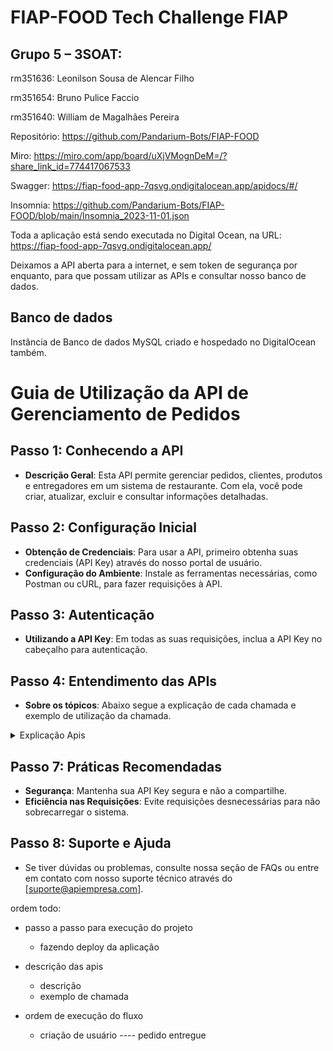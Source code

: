 # FIAP-FOOD Tech Challenge FIAP


## Grupo 5 – 3SOAT:
rm351636: Leonilson Sousa de Alencar Filho

rm351654: Bruno Pulice Faccio

rm351640: William de Magalhães Pereira




Repositório: https://github.com/Pandarium-Bots/FIAP-FOOD

Miro: https://miro.com/app/board/uXjVMognDeM=/?share_link_id=774417067533

Swagger: https://fiap-food-app-7qsvg.ondigitalocean.app/apidocs/#/

Insomnia: https://github.com/Pandarium-Bots/FIAP-FOOD/blob/main/Insomnia_2023-11-01.json



Toda a aplicação está sendo executada no Digital Ocean, na URL:
 https://fiap-food-app-7qsvg.ondigitalocean.app/  


Deixamos a API aberta para a internet, e sem token de segurança por enquanto, para que possam utilizar as APIs e consultar nosso banco de dados.


## Banco de dados

Instância de Banco de dados MySQL criado e hospedado no DigitalOcean também.




# Guia de Utilização da API de Gerenciamento de Pedidos

## **Passo 1: Conhecendo a API**
- **Descrição Geral**: Esta API permite gerenciar pedidos, clientes, produtos e entregadores em um sistema de restaurante. Com ela, você pode criar, atualizar, excluir e consultar informações detalhadas.

## **Passo 2: Configuração Inicial**
- **Obtenção de Credenciais**: Para usar a API, primeiro obtenha suas credenciais (API Key) através do nosso portal de usuário.
- **Configuração do Ambiente**: Instale as ferramentas necessárias, como Postman ou cURL, para fazer requisições à API.

## **Passo 3: Autenticação**
- **Utilizando a API Key**: Em todas as suas requisições, inclua a API Key no cabeçalho para autenticação.


## **Passo 4: Entendimento das APIs**
- **Sobre os tópicos**: Abaixo segue a explicação de cada chamada e exemplo de utilização da chamada.


<details><summary>Explicação Apis</summary>

## Gerenciando Restaurantes 
1. **Registrar um Entregador**:
   - Endpoint: `/create_restaurante`, Método: POST.
   - Inclua as informações do entregador.
   ```json
   
    {
        "id_restaurante": 5,
        "nome_produto": "Chá de Ohara - Explosivo!",
        "descricao": "Um chá aromático servido no Robin História Café.",
        "valor": 6.99,
        "disponivel": true
    }
   ```
2. **Consultar Restaurantes**:
   - Endpoint: `/consulta_restaurante/{id}`, Método: GET.
   - Use este endpoint para obter uma lista de restaurantes.

   
3. **Consultar Todos Restaurantes**:
   - Endpoint: `/consulta_all`, Método: GET.
   - Use este endpoint para obter uma lista de todos restaurantes.

   
4. **Atualizar Restaurantes**:
   - Endpoint: `/atualiza_restaurante/{id}`, Método: PUT.
   - Use este endpoint + o id do restaurante para atualizar algum restaurante.
   ```json
   
    {
        "bairro": "string",
        "categoria": "string",
        "cep": "string",
        "cidade": "string",
        "cnpj": "string",
        "descricao": "string",
        "estado": "string",
        "nome": "string",
        "numero": 0,
        "rua": "string"
    }
   ```
   
5. **Consultar Restaurantes dentro de Categoria**:
   - Endpoint: `/consulta_categoria/{categoria}`, Método: GET.
   - Use este endpoint para obter um restaurantes de uma categoria especifica.

   
6. **deletar Restaurantes**:
   - Endpoint: `/delete_restaurante/{id}`, Método: DELETE.
   - Use este endpoint para deletar o restaurante da lista.




## Gerenciando Produtos
1. **Adicionar um Novo Cliente**:
   - Endpoint: `/create_produto`, Método: POST.
   - Forneça informações do produto no corpo da requisição.
   ```json
   
    {
        "descricao": "string",
        "disponivel": 0,
        "id_restaurante": 0,
        "nome_produto": "string",
        "valor": "Unknown Type: float"
    }
   ```

2. **Atualizar Informações de um Produto**:
   - Endpoint: `/atualiza_produto/{id}`, Método: PUT.
   - Passe o ID do produto na requisição mais o body para alterar o produto.
   ```json
   
    {
        "descricao": "string",
        "disponivel": 0,
        "id_restaurante": 0,
        "nome_produto": "string",
        "valor": 0.0
    }
   ```

3. **Consulta Informações de um Produto**:
   - Endpoint: `/consulta_produto/{id}`, Método: GET.
   - Passe o ID do produto e os novos detalhes no corpo da requisição.


4. **Consulta Informações de um Produto por Categoria**:
   - Endpoint: `/consulta_produto_categoria/{categoria}`, Método: GET.
   - Passe o Categoria do produto para consultar informações.


5. **Consulta Informações de um Produto por Restaurante**:
   - Endpoint: `/consulta_restaurante/{id}`, Método: GET.
   - Passe o ID do restaurante para consultar.


6. **Atualizar Informações de um Produto**:
   - Endpoint: `/delete_produto/{id}`, Método: DELETE.
   - Passe o ID do produto para deletar o produto.



## Gerenciando Entregadores 
1. **Registrar um Entregador**:
   - Endpoint: `/create_entregador`, Método: POST.
   - Inclua as informações do entregador.
   ```json
   
    {
        "cpf": "string",
        "disponivel": true,
        "email": "string",
        "nome": "string",
        "placa": "string",
        "telefone": "string",
        "tipo_veiculo": "string"
    }
   ```

2. **Atualiza Entregador**:
   - Endpoint: `/atualiza_entregador/{id}`, Método: PUT.
   - Use este endpoint para atualizar um Entregador.
   ```json
   
    {  
        "cpf": "string",
        "disponivel": true,
        "email": "string",
        "nome": "string",
        "placa": "string",
        "telefone": "string",
        "tipo_veiculo": "string"
    }
   ```

3. **Consultar Todos Entregadores**:
   - Endpoint: `/consulta_all`, Método: GET.
   - Use este endpoint para obter uma lista de todos Entregador.


4. **Consultar Entregador**:
   - Endpoint: `/consulta_entregador/{id}`, Método: GET.
   - Use este endpoint para obter um Entregador de acordo com o ID passado.

5. **Consultar Entregador Disponivel**:
   - Endpoint: `/consulta_entregador_disponivel`, Método: GET.
   - Use este endpoint para obter uma lista de Entregadores Disponiveis.


6. **Consultar Entregador Indisponivel**:
   - Endpoint: `/seleciona_entregador`, Método: GET.
   - Use este endpoint para obter uma lista de Entregadores Indisponiveis.


7. **Atualiza Entregador para Disponivel**:
   - Endpoint: `/atualiza_entregador_disponivel/{id}`, Método: PUT.
   - Use este endpoint para obter um Entregador **DISPONIVEL** de acordo com o ID passado.


8. **Atualiza Entregador para Indisponivel**:
   - Endpoint: `/atualiza_entregador_indisponivel/{id}`, Método: PUT.
   - Use este endpoint para obter uma lista de Entregador.
   - Use este endpoint para obter um Entregador **INDISPONIVEL** de acordo com o ID passado.


9. **Deletar Entregador**:
   - Endpoint: `/delete_entregador/{id}`, Método: DELETE.
   - Use este endpoint para deletar um Entregador.



## Gerenciando Clientes 
1. **Adicionar um Novo Cliente**:
   - Endpoint: `/create_cliente`, Método: POST.
   - Forneça informações do cliente no corpo da requisição.

   ```json
   
    {
        "cpf": "string",
        "data_nascimento": "2024-01-27",
        "email": "string",
        "nome": "string",
        "telefone": "string"
    }
   ```

2. **Atualizar Informações de um Cliente**:
   - Endpoint: `/atualiza_cliente/{id}`, Método: PUT.
   - Passe o ID do cliente e os novos detalhes no corpo da requisição.

   ```json
   
    {
        "cpf": "string",
        "data_nascimento": "2024-01-27",
        "email": "string",
        "nome": "string",
        "telefone": "string"
    }
   ```

3. **Consulta Informações de um Cliente**:
   - Endpoint: `/consulta_cliente/{id}`, Método: GET.
   - Passe o ID do cliente para receber a descrição dele.


4. **Consulta Informações de um Cliente pelo CPF**:
   - Endpoint: `/consulta_cliente_cpf/{cpf}`, Método: GET.
   - Passe o CPF do cliente para receber a descrição dele.


5. **Atualizar Informações de um Cliente**:
   - Endpoint: `/delete_cliente`, Método: DELETE.
   - Passe o ID do cliente para deletar da base.




##  Gerenciando EnderecoClientes 
1. **Adicionar um Novo EnderecoClientes (`create_EnderecoClientes.yaml`)**:
   - Endpoint: `/create_EnderecoClientes`, Método: POST.
   - Forneça informações do EnderecoClientes no corpo da requisição.

   ```json
   
    {
        "bairro": "string",
        "cep": "string",
        "cidade": "string",
        "complemento": "string",
        "estado": "string",
        "id_cliente": 0,
        "numero": 0,
        "rua": "string"
    }
   ```

2. **Atualizar Informações de um EnderecoClientes (`atualiza_enderecoclientes.yaml`)**:
   - Endpoint: `/atualiza_enderecoclientes/{id}`, Método: PUT.
   - Passe o ID do EnderecoClientes e os novos detalhes no corpo da requisição.

   ```json
   
    {
        "bairro": "string",
        "cep": "string",
        "cidade": "string",
        "complemento": "string",
        "estado": "string",
        "id_cliente": 0,
        "numero": 0,
        "rua": "string"
    }
   ```

2. **Consulta Informações de um EnderecoClientes (`consulta_enderecoclientes.yaml`)**:
   - Endpoint: `/consulta_enderecoclientes/{id}`, Método: GET.
   - Passe o ID do EnderecoClientes e receba as informações.


2. **Deleta Informações de um EnderecoClientes (`delete_enderecoclientes.yaml`)**:
   - Endpoint: `/delete_enderecoclientes/{id}`, Método: DELETE.
   - Passe o ID do EnderecoClientes e delete da base.




## Gerenciando Pedidos 
1. **Criar um Novo Pedido**:
   - Use o endpoint `/create_pedido` com o método POST.
   - Inclua detalhes do pedido no corpo da requisição.

   ```json
   
    {
        "forma_pagamento": "string",
        "id_cliente": 0,
        "id_endereco_cliente": 0,
        "produtos": [
            {
            "descricao": "string",
            "id_produto": 0
            }
        ]
    }
   ```
   
2. **Atualiza um Pedido**:
   - Use o endpoint `/atualiza_pedido/{id}` com o método PUT.
   - Inclua detalhes do pedido no corpo da requisição.

   ```json
   
    {
        "forma_pagamento": "string",
        "id_cliente": 0,
        "id_endereco_cliente": 0,
        "produtos": [
            {
            "descricao": "string",
            "id_produto": 0
            }
        ]
    }
   ```
3. **Atualiza um Pedido para 'A Caminho'**:
   - Use o endpoint `/atualiza_pedido_a_caminho/{id}` com o método PUT.
   - Atualização para mudar o status do pedido para 'A Caminho'.

   
4. **Atualiza um Pedido para 'Aguardando'**:
   - Use o endpoint `/atualiza_pedido_aguardando/{id}` com o método PUT.
   - Atualização para mudar o status do pedido para 'Aguardando'.

   
5. **Atualiza um Pedido para 'Entregue'**:
   - Use o endpoint `/atualiza_pedido_pago_entregue/{id}` com o método PUT.
   - Atualização para mudar o status do pedido para 'Entregue'.

   
6. **Atualiza um Pedido para 'Em preparacao'**:
   - Use o endpoint `/atualiza_pedido_preparacao/{id}` com o método PUT.
   - Atualização para mudar o status do pedido para 'Em preparação'.

   
7. **Consultar um Pedido**:
   - Use o endpoint `/consulta_pedido/{id}` com o método GET.
   - Consulte um pedido.

   
8. **Consultar um Pedido com base no Status**:
   - Use o endpoint `/consulta_pedido_status/{id}` com o método GET.
   - Consulte pedidos com base no status de pedido.

   
9. **Consultar todos os Pedidos**:
   - Use o endpoint `/consulta_all_pedido_status` com o método GET.
   -Consulte todos os pedidos.

   
10. **Delete um  Pedido**:
   - Use o endpoint `/delete_pedido/{id}` com o método DELETE.
   - Inclua detalhes do pedido no corpo da requisição.

   





## Gerenciando Fatura 
1. **Criar um Novo Fatura**:
   - Use o endpoint `/create_fatura` com o método POST.
   - Inclua detalhes do Fatura no corpo da requisição.
   
   ```json
   
    {
        "id_pedido": "",
        "id_cliente": "Sat, 16 Sep 2023 21:47:25 GMT",
        "valor": "Wed, 05 May 2004 00:00:00 GMT",
        "status": "luffy@pirateking.com"

    }
   ```

2. **Atualiza uma Fatura**:
   - Use o endpoint `/atualiza_fatura` com o método PUT.
   - Inclua detalhes do Fatura no corpo da requisição.
   
   ```json
   
    {
        "id_pedido": "",
        "id_cliente": "Sat, 16 Sep 2023 21:47:25 GMT",
        "valor": "Wed, 05 May 2004 00:00:00 GMT",
        "status": "luffy@pirateking.com"

    }
   ```

3. **Atualiza uma Fatura para Pago**:
   - Use o endpoint `/atualiza_fatura_pago/{id}` com o método PUT.
   - Muda o status da fatura para **Pago**.
   

4. **Atualiza uma Fatura para Não Pago**:
   - Use o endpoint `/atualiza_fatura_nao_pago/{id}` com o método PUT.
   - Muda o status da fatura para **Não Pago**.
   

5. **Criar um Novo Fatura para Cancelado**:
   - Use o endpoint `/atualiza_fatura_cancelado/{id}` com o método PUT.
   - Muda o status da fatura para **Cancelado**.
   

6. **consulta uma Fatura**:
   - Use o endpoint `/consulta_fatura` com o método get.
   - Inclua detalhes do Fatura no corpo da requisição.
   


## Gerenciando Avaliação 
1. **Criar um Novo Avaliação**:
   - Use o endpoint `/create_avaliacao` com o método POST.
   - Inclua detalhes do Avaliação no corpo da requisição.
   
   ```json
   
    {
        "comentario": "string",
        "data_avaliacao": "2024-01-27",
        "nota": 0,
        "referencia": "string",
        "tipo": "string"

    }
   ```

2. **Atualiza uma Avaliação**:
   - Use o endpoint `/atualiza_avaliacao/{id}` com o método PUT.
   - Inclua detalhes do Avaliação no corpo da requisição.
   
   ```json
   
    {
        "comentario": "string",
        "data_avaliacao": "2024-01-27",
        "nota": 0,
        "referencia": "string",
        "tipo": "string"

    }
   ```

3. **Consulta uma Avaliação**:
   - Use o endpoint `/consulta_avaliacao/{id}` com o método GET.
   - Consulta uma avaliação com base no id informado.


4. **Delete uma Avaliação**:
   - Use o endpoint `/delete_avaliacao/{id}` com o método DELETE.
   - Deleta uma avaliação com base no id informado
   
</details>


## **Passo 7: Práticas Recomendadas**
- **Segurança**: Mantenha sua API Key segura e não a compartilhe.
- **Eficiência nas Requisições**: Evite requisições desnecessárias para não sobrecarregar o sistema.

## **Passo 8: Suporte e Ajuda**
- Se tiver dúvidas ou problemas, consulte nossa seção de FAQs ou entre em contato com nosso suporte técnico através do [suporte@apiempresa.com].




ordem todo:

- passo a passo para execução do projeto
    - fazendo deploy da aplicação


    
- descrição das apis
    - descrição
    - exemplo de chamada
- ordem de execução do fluxo 
    - criação de usuário ---- pedido entregue
